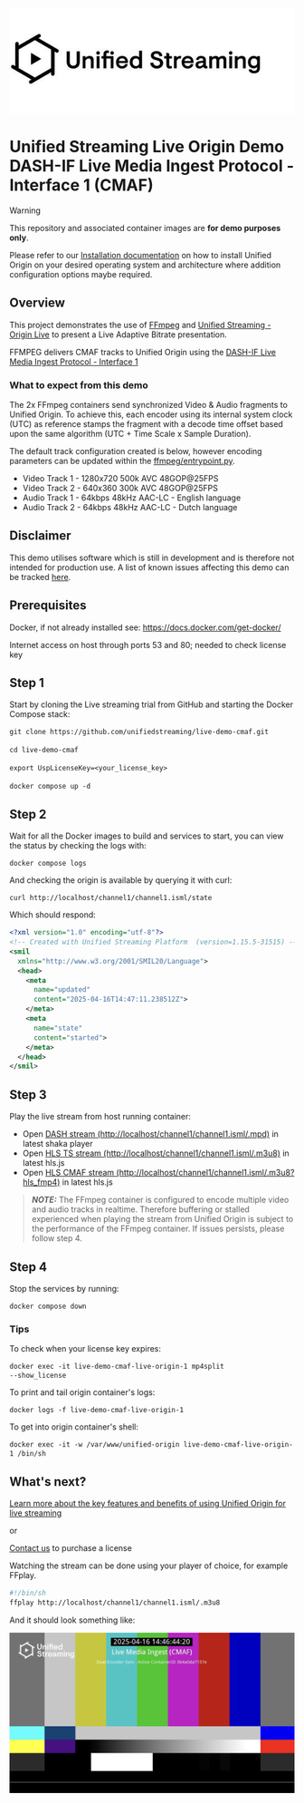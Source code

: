 ![Image](unifiedstreaming-logo-black.jpg?raw=true)
# Unified Streaming Live Origin Demo <br/> DASH-IF Live Media Ingest Protocol - Interface 1 (CMAF)

> [!WARNING]
> This repository and associated container images are **for demo purposes
> only**.
>
> Please refer to our [Installation
> documentation](https://docs.unified-streaming.com/installation/distributions.html)
> on how to install Unified Origin on your desired operating system and
> architecture where addition configuration options maybe required.

## Overview
This project demonstrates the use of [FFmpeg](https://ffmpeg.org/) and [Unified Streaming - Origin Live](http://www.unified-streaming.com/products/unified-origin) to present a Live Adaptive Bitrate presentation.

FFMPEG delivers CMAF tracks to Unified Origin using the [DASH-IF Live Media Ingest Protocol - Interface 1](https://dashif.org/Ingest/#interface-1)

### What to expect from this demo

The 2x FFmpeg containers send synchronized Video & Audio fragments to Unified Origin. To achieve this, each encoder using its internal system clock (UTC) as reference stamps the fragment with a decode time offset based upon the same algorithm (UTC + Time Scale x Sample Duration).

The default track configuration created is below, however encoding parameters can be updated within the [ffmpeg/entrypoint.py](entrypoint.py).
- Video Track 1 - 1280x720 500k AVC 48GOP@25FPS
- Video Track 2 - 640x360 300k AVC 48GOP@25FPS
- Audio Track 1 - 64kbps 48kHz AAC-LC - English language
- Audio Track 2 - 64kbps 48kHz AAC-LC - Dutch language

## Disclaimer
This demo utilises software which is still in development and is therefore not intended for production use. A list of known issues affecting this demo can be tracked [here](https://github.com/unifiedstreaming/live-demo-cmaf/issues).


## Prerequisites
Docker, if not already installed see: https://docs.docker.com/get-docker/

Internet access on host through ports 53 and 80; needed to check license key

## Step 1
Start by cloning the Live streaming trial from GitHub and starting the Docker Compose stack:

```
git clone https://github.com/unifiedstreaming/live-demo-cmaf.git

cd live-demo-cmaf

export UspLicenseKey=<your_license_key>

docker compose up -d
```
## Step 2
Wait for all the Docker images to build and services to start, you can view the status by checking the logs with:

```
docker compose logs
```

And checking the origin is available by querying it with curl:

```
curl http://localhost/channel1/channel1.isml/state
```

Which should respond:

```xml
<?xml version="1.0" encoding="utf-8"?>
<!-- Created with Unified Streaming Platform  (version=1.15.5-31515) -->
<smil
  xmlns="http://www.w3.org/2001/SMIL20/Language">
  <head>
    <meta
      name="updated"
      content="2025-04-16T14:47:11.238512Z">
    </meta>
    <meta
      name="state"
      content="started">
    </meta>
  </head>
</smil>
```
## Step 3
Play the live stream from host running container:

* Open [DASH stream (http://localhost/channel1/channel1.isml/.mpd)](https://shaka-player-demo.appspot.com/demo/#audiolang=en-GB;textlang=en-GB;uilang=en-GB;asset=http://localhost/channel1/channel1.isml/.mpd;panel=CUSTOM%20CONTENT;build=uncompiled) in latest shaka player
* Open [HLS TS stream (http://localhost/channel1/channel1.isml/.m3u8)](https://hls-js.netlify.app/demo/?src=http://localhost/channel1/channel1.isml/.m3u8) in latest hls.js
* Open [HLS CMAF stream (http://localhost/channel1/channel1.isml/.m3u8?hls_fmp4)](https://hls-js.netlify.app/demo/?src=http://localhost/channel1/channel1.isml/.m3u8?hls_fmp4) in latest hls.js

> **_NOTE:_**
The FFmpeg container is configured to encode multiple video and audio tracks in
realtime. Therefore buffering or stalled experienced when playing the stream
from Unified Origin is subject to the performance of the FFmpeg container. If issues persists, please follow step 4.

## Step 4
Stop the services by running:

```
docker compose down
```

### Tips
To check when your license key expires:
```
docker exec -it live-demo-cmaf-live-origin-1 mp4split
--show_license
```

To print and tail origin container's logs:
```
docker logs -f live-demo-cmaf-live-origin-1
```
To get into origin container's shell:
```
docker exec -it -w /var/www/unified-origin live-demo-cmaf-live-origin-1 /bin/sh
```

## What's next?
[Learn more about the key features and benefits of using Unified Origin for live streaming](https://docs.unified-streaming.com/documentation/live/index.html)

or

[Contact us](mailto:%20sales@unified-streaming.com) to purchase a license

Watching the stream can be done using your player of choice, for example FFplay.

```bash
#!/bin/sh
ffplay http://localhost/channel1/channel1.isml/.m3u8
```

And it should look something like:

![example](./ffmpeg/example_cmaf.png?raw=true)
